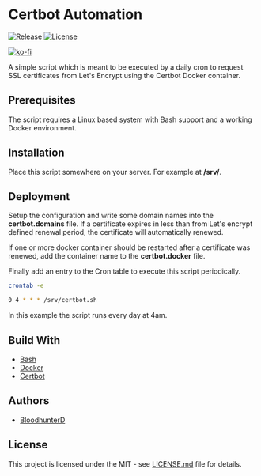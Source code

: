 # Certbot Automation

[![Release](https://img.shields.io/github/v/release/bloodhunterd/certbot-automation?style=for-the-badge)](https://github.com/bloodhunterd/certbot-automation/releases)
[![License](https://img.shields.io/github/license/bloodhunterd/certbot-automation?style=for-the-badge)](https://github.com/bloodhunterd/certbot-automation/blob/master/LICENSE)

[![ko-fi](https://www.ko-fi.com/img/githubbutton_sm.svg)](https://ko-fi.com/P5P51U5SZ)

A simple script which is meant to be executed by a daily cron to request SSL certificates from Let's Encrypt using the Certbot Docker container.

## Prerequisites

The script requires a Linux based system with Bash support and a working Docker environment.

## Installation

Place this script somewhere on your server. For example at **/srv/**.

## Deployment

Setup the configuration and write some domain names into the **certbot.domains** file.
If a certificate expires in less than from Let's encrypt defined renewal period, the certificate will automatically renewed.

If one or more docker container should be restarted after a certificate was renewed, add the container name to the **certbot.docker** file.

Finally add an entry to the Cron table to execute this script periodically.

```bash
crontab -e
```

```bash
0 4 * * * /srv/certbot.sh
```

In this example the script runs every day at 4am.

## Build With

* [Bash](https://wiki.ubuntuusers.de/Bash/)
* [Docker](https://www.docker.com/)
* [Certbot](https://certbot.eff.org/)

## Authors

* [BloodhunterD](https://github.com/bloodhunterd)

## License

This project is licensed under the MIT - see [LICENSE.md](https://github.com/bloodhunterd/certbot-automation/blob/master/LICENSE) file for details.
